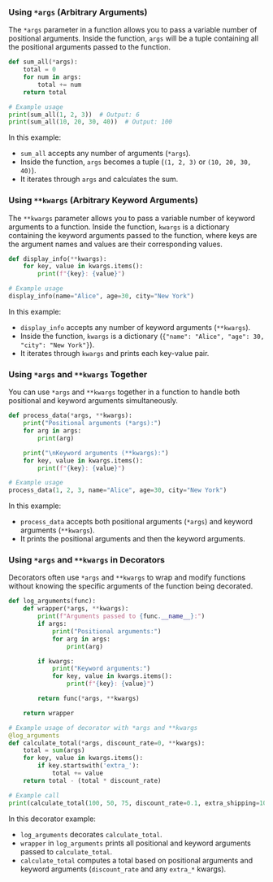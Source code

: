 ### Using `*args` (Arbitrary Arguments)

The `*args` parameter in a function allows you to pass a variable number of positional arguments. Inside the function, `args` will be a tuple containing all the positional arguments passed to the function.

```python
def sum_all(*args):
    total = 0
    for num in args:
        total += num
    return total

# Example usage
print(sum_all(1, 2, 3))  # Output: 6
print(sum_all(10, 20, 30, 40))  # Output: 100
```

In this example:

- `sum_all` accepts any number of arguments (`*args`).
- Inside the function, `args` becomes a tuple (`(1, 2, 3)` or `(10, 20, 30, 40)`).
- It iterates through `args` and calculates the sum.

### Using `**kwargs` (Arbitrary Keyword Arguments)

The `**kwargs` parameter allows you to pass a variable number of keyword arguments to a function. Inside the function, `kwargs` is a dictionary containing the keyword arguments passed to the function, where keys are the argument names and values are their corresponding values.

```python
def display_info(**kwargs):
    for key, value in kwargs.items():
        print(f"{key}: {value}")

# Example usage
display_info(name="Alice", age=30, city="New York")
```

In this example:

- `display_info` accepts any number of keyword arguments (`**kwargs`).
- Inside the function, `kwargs` is a dictionary (`{"name": "Alice", "age": 30, "city": "New York"}`).
- It iterates through `kwargs` and prints each key-value pair.

### Using `*args` and `**kwargs` Together

You can use `*args` and `**kwargs` together in a function to handle both positional and keyword arguments simultaneously.

```python
def process_data(*args, **kwargs):
    print("Positional arguments (*args):")
    for arg in args:
        print(arg)

    print("\nKeyword arguments (**kwargs):")
    for key, value in kwargs.items():
        print(f"{key}: {value}")

# Example usage
process_data(1, 2, 3, name="Alice", age=30, city="New York")
```

In this example:

- `process_data` accepts both positional arguments (`*args`) and keyword arguments (`**kwargs`).
- It prints the positional arguments and then the keyword arguments.

### Using `*args` and `**kwargs` in Decorators

Decorators often use `*args` and `**kwargs` to wrap and modify functions without knowing the specific arguments of the function being decorated.

```python
def log_arguments(func):
    def wrapper(*args, **kwargs):
        print(f"Arguments passed to {func.__name__}:")
        if args:
            print("Positional arguments:")
            for arg in args:
                print(arg)

        if kwargs:
            print("Keyword arguments:")
            for key, value in kwargs.items():
                print(f"{key}: {value}")

        return func(*args, **kwargs)

    return wrapper

# Example usage of decorator with *args and **kwargs
@log_arguments
def calculate_total(*args, discount_rate=0, **kwargs):
    total = sum(args)
    for key, value in kwargs.items():
        if key.startswith('extra_'):
            total += value
    return total - (total * discount_rate)

# Example call
print(calculate_total(100, 50, 75, discount_rate=0.1, extra_shipping=10, extra_handling=5))
```

In this decorator example:

- `log_arguments` decorates `calculate_total`.
- `wrapper` in `log_arguments` prints all positional and keyword arguments passed to `calculate_total`.
- `calculate_total` computes a total based on positional arguments and keyword arguments (`discount_rate` and any `extra_*` kwargs).
